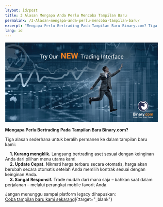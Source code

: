 ```yaml
---
layout: id/post
title: 3 Alasan Mengapa Anda Perlu Mencoba Tampilan Baru
permalink: /3-Alasan-mengapa-anda-perlu-mencoba-tampilan-baru/
excerpt: "Mengapa Perlu Bertrading Pada Tampilan Baru Binary.com? Tiga alasan sederhana untuk beralih permanen ke dalam tampilan baru kami..."
lang: id 
---
```


<a href="https://www.binary.com/trading?l=ID&utm_source=social&utm_medium=blog&utm_content=text&utm_campaign=whatsnew" target="_blank"><img src="/images/FB-ads5.jpg" alt=""></a>

**Mengapa Perlu Bertrading Pada Tampilan Baru Binary.com?**

Tiga alasan sederhana untuk beralih permanen ke dalam tampilan baru kami: 

&nbsp;&nbsp;&nbsp;&nbsp;**1. Kurang mengklik.** Langsung bertrading aset sesuai dengan keinginan Anda dari pilihan menu utama kami.
<br>
&nbsp;&nbsp;&nbsp;&nbsp;**2. Update Cepat.** Nikmati harga terbaru secara otomatis, harga akan berubah secara otomatis setelah Anda memilih kontrak sesuai dengan keinginan Anda.
<br>
&nbsp;&nbsp;&nbsp;&nbsp;**3. Sangat Responsif.** Trade mudah dari mana saja – bahkan saat dalam perjalanan – melalui perangkat mobile favorit Anda.

Jangan menunggu sampai platform legacy dihapuskan:<br>
[Coba tampilan baru kami sekarang!](https://www.binary.com/trading?l=ID&utm_source=social&utm_medium=blog&utm_content=text&utm_campaign=whatsnew){:target="_blank"}

